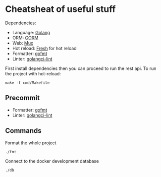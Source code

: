 # Cheatsheat of useful stuff

Dependencies:
* Language:   [Golang](https://go.dev)
* ORM:        [GORM](https://gorm.io)
* Web:        [Mux](https://github.com/gorilla/mux)
* Hot reload: [Fresh](https://www.github.com/pilu/fresh) for hot reload
* Formatter:  [gofmt](https://pkg.go.dev/cmd/gofmt)
* Linter:     [golangci-lint](https://golangci-lint.run)

First install dependencies then you can proceed to run the rest api.
To run the project with hot-reload:
```terminal
make -f cmd/Makefile
```


## Precommit

* Formatter:  [gofmt](https://pkg.go.dev/cmd/gofmt)
* Linter:     [golangci-lint](https://golangci-lint.run)


## Commands

Format the whole project

```terminal
./fmt
```

Connect to the docker development database

```terminal
./db
```
